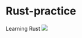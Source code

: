 # Rust-practice
Learning Rust
![](https://img.shields.io/badge/Code-Rust-learning-informational?style=flat&logo=rust&color=red)
